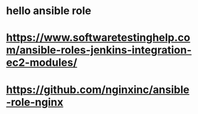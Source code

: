 # hello ansible role
# https://www.softwaretestinghelp.com/ansible-roles-jenkins-integration-ec2-modules/
# https://github.com/nginxinc/ansible-role-nginx